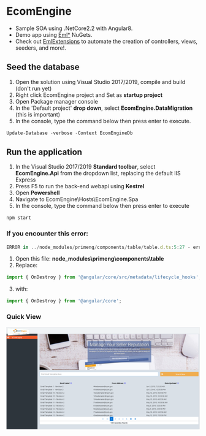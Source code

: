# EcomEngine
* Sample SOA using .NetCore2.2 with Angular8. 
* Demo app using [Eml*](https://www.nuget.org/packages?q=EddLonzanida) NuGets.
* Check out [EmlExtensions](https://marketplace.visualstudio.com/search?term=EddLonzanida&target=VS&category=Tools&vsVersion=&subCategory=All&sortBy=Relevances) to automate the creation of controllers, views, seeders, and more!.

## Seed the database
1. Open the solution using Visual Studio 2017/2019, compile and build (don't run yet)
2. Right click EcomEngine project and Set as **startup project**
3. Open Package manager console
4. In the 'Default project' **drop down**, select **EcomEngine.DataMigration** (this is important)
5. In the console, type the command below then press enter to execute.
```javascript
Update-Database -verbose -Context EcomEngineDb
```

## Run the application
1. In the Visual Studio 2017/2019 **Standard toolbar**, select **EcomEngine.Api** from the dropdown list, replacing the default IIS Express
2. Press F5 to run the back-end webapi using **Kestrel**
3. Open **Powershell**
4. Navigate to EcomEngine\Hosts\EcomEngine.Spa
5. In the console, type the command below then press enter to execute
```javascript
npm start
```

### If you encounter this error:
```javascript
ERROR in ../node_modules/primeng/components/table/table.d.ts:5:27 - error TS2307: Cannot find module '@angular/core/src/metadata/lifecycle_hooks'.
```

1. Open this file:
**node_modules\primeng\components\table**
2. Replace:
```javascript
import { OnDestroy } from '@angular/core/src/metadata/lifecycle_hooks';
```
3. with:
```javascript
import { OnDestroy } from '@angular/core';
```

### Quick View
![](https://github.com/EddLonzanida/EcomEngine-WebApi/blob/master/Docs/Art/MainScreen.png)
